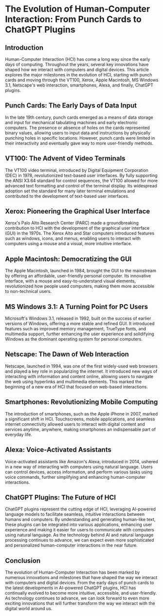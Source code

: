 # The Evolution of Human-Computer Interaction: From Punch Cards to ChatGPT Plugins

## Introduction

Human-Computer Interaction (HCI) has come a long way since the early days of computing. Throughout the years, several key innovations have shaped how we interact with computers and digital devices. This article explores the major milestones in the evolution of HCI, starting with punch cards and moving through the VT100, Xerox, Apple Macintosh, MS Windows 3.1, Netscape's web interaction, smartphones, Alexa, and finally, ChatGPT plugins.

## Punch Cards: The Early Days of Data Input

In the late 19th century, punch cards emerged as a means of data storage and input for mechanical tabulating machines and early electronic computers. The presence or absence of holes on the cards represented binary values, allowing users to input data and instructions by physically punching holes in specific locations. However, punch cards were limited in their interactivity and eventually gave way to more user-friendly methods.

## VT100: The Advent of Video Terminals

The VT100 video terminal, introduced by Digital Equipment Corporation (DEC) in 1978, revolutionized text-based user interfaces. By fully supporting the ANSI X3.64 standard for control sequences, the VT100 allowed for more advanced text formatting and control of the terminal display. Its widespread adoption set the standard for many later terminal emulations and contributed to the development of text-based user interfaces.

## Xerox: Pioneering the Graphical User Interface

Xerox's Palo Alto Research Center (PARC) made a groundbreaking contribution to HCI with the development of the graphical user interface (GUI) in the 1970s. The Xerox Alto and Star computers introduced features such as windows, icons, and menus, enabling users to interact with computers using a mouse and a visual, more intuitive interface.

## Apple Macintosh: Democratizing the GUI

The Apple Macintosh, launched in 1984, brought the GUI to the mainstream by offering an affordable, user-friendly personal computer. Its innovative interface, with a mouse and easy-to-understand visual elements, revolutionized how people used computers, making them more accessible to non-technical users.

## MS Windows 3.1: A Turning Point for PC Users

Microsoft's Windows 3.1, released in 1992, built on the success of earlier versions of Windows, offering a more stable and refined GUI. It introduced features such as improved memory management, TrueType fonts, and multimedia support, further enhancing the user experience and solidifying Windows as the dominant operating system for personal computers.

## Netscape: The Dawn of Web Interaction

Netscape, launched in 1994, was one of the first widely-used web browsers and played a key role in popularizing the internet. It introduced new ways of interacting with information and content online, allowing users to navigate the web using hyperlinks and multimedia elements. This marked the beginning of a new era of HCI that focused on web-based interactions.

## Smartphones: Revolutionizing Mobile Computing

The introduction of smartphones, such as the Apple iPhone in 2007, marked a significant shift in HCI. Touchscreens, mobile applications, and seamless internet connectivity allowed users to interact with digital content and services anytime, anywhere, making smartphones an indispensable part of everyday life.

## Alexa: Voice-Activated Assistants

Voice-activated assistants like Amazon's Alexa, introduced in 2014, ushered in a new way of interacting with computers using natural language. Users can control devices, access information, and perform various tasks using voice commands, further simplifying and enhancing human-computer interactions.

## ChatGPT Plugins: The Future of HCI

ChatGPT plugins represent the cutting edge of HCI, leveraging AI-powered language models to facilitate seamless, intuitive interactions between humans and computers. By understanding and generating human-like text, these plugins can be integrated into various applications, enhancing user experience and making it easier for users to communicate with computers using natural language. As the technology behind AI and natural language processing continues to advance, we can expect even more sophisticated and personalized human-computer interactions in the near future.

## Conclusion
The evolution of Human-Computer Interaction has been marked by numerous innovations and milestones that have shaped the way we interact with computers and digital devices. From the early days of punch cards to the latest developments in AI-powered ChatGPT plugins, HCI has continually evolved to become more intuitive, accessible, and user-friendly. As technology continues to advance, we can look forward to even more exciting innovations that will further transform the way we interact with the digital world around us.

